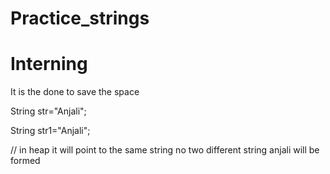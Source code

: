 # Practice_strings

# Interning 

It is the done to save the space


String str="Anjali";

String str1="Anjali";

// in heap it will point to the same string no  two different string anjali will be formed
